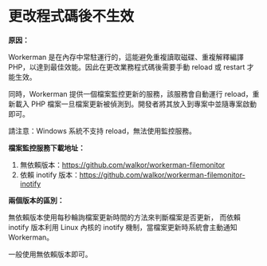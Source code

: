 # 更改程式碼後不生效

**原因：**

Workerman 是在內存中常駐運行的，這能避免重複讀取磁碟、重複解釋編譯 PHP，以達到最佳效能。因此在更改業務程式碼後需要手動 reload 或 restart 才能生效。

同時，Workerman 提供一個檔案監控更新的服務，該服務會自動運行 reload，重新載入 PHP 檔案一旦檔案更新被偵測到。開發者將其放入到專案中並隨專案啟動即可。

請注意：Windows 系統不支持 reload，無法使用監控服務。

**檔案監控服務下載地址：**

1. 無依賴版本：https://github.com/walkor/workerman-filemonitor
2. 依賴 inotify 版本：https://github.com/walkor/workerman-filemonitor-inotify

**兩個版本的區別：**

無依賴版本使用每秒輪詢檔案更新時間的方法來判斷檔案是否更新，
而依賴 inotify 版本利用 Linux 內核的 inotify 機制，當檔案更新時系統會主動通知 Workerman。

一般使用無依賴版本即可。
